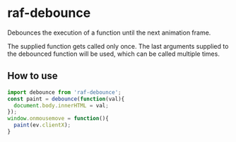 # raf-debounce

Debounces the execution of a function until
the next animation frame.

The supplied function gets called only once. The
last arguments supplied to the debounced function
will be used, which can be called multiple times.

## How to use

```js
import debounce from 'raf-debounce';
const paint = debounce(function(val){
  document.body.innerHTML = val;
});
window.onmousemove = function(){
  paint(ev.clientX);
}
```
